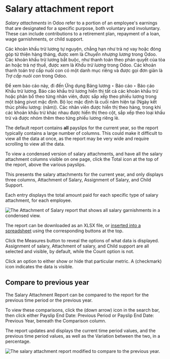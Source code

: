 # Salary attachment report

*Salary attachments* in Odoo refer to a portion of an employee's earnings that are designated for
a specific purpose, both voluntary and involuntary. These can include contributions to a retirement
plan, repayment of a loan, wage garnishments, or child support.

Các khoản khấu trừ lương tự nguyện, chẳng hạn như trả nợ vay hoặc đóng góp từ thiện hàng tháng, được xem là *Chuyển nhượng lương* trong Odoo. Các khoản khấu trừ lương bắt buộc, như thanh toán theo phán quyết của tòa án hoặc trả nợ thuế, được xem là *Khấu trừ lương* trong Odoo. Các khoản thanh toán trợ cấp nuôi con có một danh mục riêng và được gọi đơn giản là *Trợ cấp nuôi con* trong Odoo.

Để xem báo cáo này, đi đến Ứng dụng Bảng lương ‣ Báo cáo ‣ Báo cáo Khấu trừ lương. Báo cáo khấu trừ lương hiển thị tất cả các khoản khấu trừ hoặc phân bổ theo từng nhân viên, được sắp xếp theo phiếu lương trong một bảng pivot mặc định. Bộ lọc mặc định là cuối năm hiện tại (Ngày kết thúc phiếu lương: (năm)). Các nhân viên được hiển thị theo hàng, trong khi các khoản khấu trừ khác nhau được hiển thị theo cột, sắp xếp theo loại khấu trừ và được nhóm thêm theo từng phiếu lương riêng lẻ.

The default report contains **all** payslips for the current year, so the report typically contains
a large number of columns. This could make it difficult to view all the data at once, as the report
may be very wide and require scrolling to view all the data.

To view a condensed version of salary attachments, and have all the salary attachment columns
visible on one page, click the <i class="fa fa-minus-square-o"></i> Total icon at the top of the
report, above the various payslips.

This presents the salary attachments for the current year, and only displays three columns,
Attachment of Salary, Assignment of Salary, and Child Support.

Each entry displays the total amount paid for each specific type of salary attachment, for each
employee.

![The Attachment of Salary report that shows all salary garnishments in a condensed view.](applications/hr/payroll/salary_attachment/salary-attachment.png)

The report can be downloaded as an XLSX file, or [inserted into a spreadsheet](../../productivity/spreadsheet/insert.md) using the corresponding buttons at the top.

Click the Measures button to reveal the options of what data is displayed.
Assignment of salary, Attachment of salary, and Child support
are all selected and visible, by default, while the Count option is not.

Click an option to either show or hide that particular metric. A <i class="fa fa-check"></i>
(checkmark) icon indicates the data is visible.

## Compare to previous year

The Salary Attachment Report can be compared to the report for the previous time period
or the previous year.

To view these comparisons, click the <i class="fa fa-caret-down"></i> (down arrow) icon in the
search bar, then click either Payslip End Date: Previous Period or Payslip
End Date: Previous Year, beneath the <i class="fa fa-adjust"></i> Comparison column.

The report updates and displays the current time period values, and the previous time period values,
as well as the Variation between the two, in a percentage.

![The salary attachment report modified to compare to the previous year.](applications/hr/payroll/salary_attachment/comparison-attachment.png)

